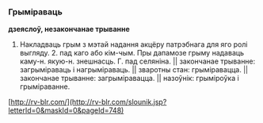 ### Грыміраваць
**дзеяслоў, незакончанае трыванне**

1. Накладваць грым з мэтай надання акцёру патрэбнага для яго ролі выгляду. 2. пад каго або кім-чым. Пры дапамозе грыму надаваць каму-н. якую-н. знешнасць. Г. пад селяніна. || закончанае трыванне: загрыміраваць і нагрыміраваць. || зваротны стан: грыміравацца. || закончанае трыванне: загрыміравацца. || назоўнік: грыміроўка і грыміраванне.

<a rel="author">[http://rv-blr.com/](http://rv-blr.com/slounik.jsp?letterId=0&maskId=0&pageId=748)</a>
